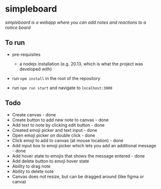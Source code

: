# simpleboard

_simpleboard is a webapp where you can add notes and reactions to a notice board_

## To run

- pre-requisites
    - a nodejs installation (e.g. 20.13, which is what the project was developed with)

- run `npm install` in the root of the repository
- run `npm run start` and navigate to `localhost:3000`

## Todo

- Create canvas - done
- Create button to add new note to canvas - done
- Add text to note by clicking edit button - done 
- Created emoji picker and text input - done
- Open emoji picker on double click - done
- Click emoji to add to canvas (at mouse location) - done
- Add input box to emoji picker which lets you add an additional message - done
- Add hover state to emojis that shows the message entered - done
- Add delete button to emoji hover state
- Ability to drag note
- Ability to delete note
- Canvas does not resize, but can be dragged around (like figma or canva)
